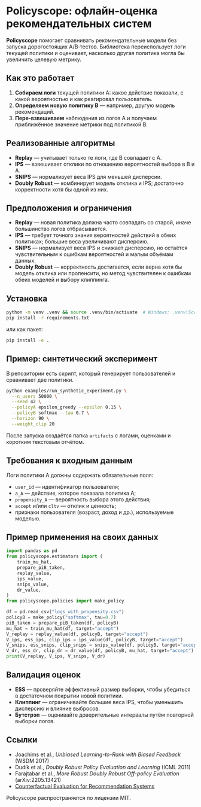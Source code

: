# Policyscope: офлайн-оценка рекомендательных систем

**Policyscope** помогает сравнивать рекомендательные модели без запуска дорогостоящих A/B‑тестов.
Библиотека переиспользует логи текущей политики и оценивает, насколько другая политика могла бы увеличить целевую метрику.

## Как это работает

1. **Собираем логи** текущей политики A: какое действие показали, с какой вероятностью и как реагировал пользователь.
2. **Определяем новую политику B** — например, другую модель рекомендаций.
3. **Пере‑взвешиваем** наблюдения из логов A и получаем приближённое значение метрики под политикой B.

## Реализованные алгоритмы

- **Replay** — учитывает только те логи, где B совпадает с A.
- **IPS** — взвешивает отклики по отношению вероятностей выбора в B и A.
- **SNIPS** — нормализует веса IPS для меньшей дисперсии.
- **Doubly Robust** — комбинирует модель отклика и IPS; достаточно корректности хотя бы одной из них.

## Предположения и ограничения

- **Replay** — новая политика должна часто совпадать со старой, иначе большинство логов отбрасывается.
- **IPS** — требует точного знания вероятностей действий в обеих политиках; большие веса увеличивают дисперсию.
- **SNIPS** — нормализует веса IPS и снижает дисперсию, но остаётся чувствительным к ошибкам вероятностей и малым объёмам данных.
- **Doubly Robust** — корректность достигается, если верна хотя бы модель отклика или пропенсити, но метод чувствителен к ошибкам обеих моделей и выбору клиппинга.

## Установка

```bash
python -m venv .venv && source .venv/bin/activate  # Windows: .venv\Scripts\activate
pip install -r requirements.txt
```

или как пакет:

```bash
pip install -e .
```

## Пример: синтетический эксперимент

В репозитории есть скрипт, который генерирует пользователей и сравнивает две политики.

```bash
python examples/run_synthetic_experiment.py \
  --n_users 50000 \
  --seed 42 \
  --policyA epsilon_greedy --epsilon 0.15 \
  --policyB softmax --tau 0.7 \
  --horizon 90 \
  --weight_clip 20
```

После запуска создаётся папка `artifacts` с логами, оценками и коротким текстовым отчётом.

## Требования к входным данным

Логи политики A должны содержать обязательные поля:

- `user_id` — идентификатор пользователя;
- `a_A` — действие, которое показала политика A;
- `propensity_A` — вероятность выбора этого действия;
- `accept` и/или `cltv` — отклик и ценность;
- признаки пользователя (возраст, доход и др.), используемые моделью.

## Пример применения на своих данных

```python
import pandas as pd
from policyscope.estimators import (
    train_mu_hat,
    prepare_piB_taken,
    replay_value,
    ips_value,
    snips_value,
    dr_value,
)
from policyscope.policies import make_policy

df = pd.read_csv("logs_with_propensity.csv")
policyB = make_policy("softmax", tau=0.7)
piB_taken = prepare_piB_taken(df, policyB)
mu_hat = train_mu_hat(df, target="accept")
V_replay = replay_value(df, policyB, target="accept")
V_ips, ess_ips, clip_ips = ips_value(df, policyB, target="accept")
V_snips, ess_snips, clip_snips = snips_value(df, policyB, target="accept")
V_dr, ess_dr, clip_dr = dr_value(df, policyB, mu_hat, target="accept")
print(V_replay, V_ips, V_snips, V_dr)
```

## Валидация оценок

- **ESS** — проверяйте эффективный размер выборки, чтобы убедиться в достаточном покрытии новой политики.
- **Клиппинг** — ограничивайте большие веса IPS, чтобы уменьшить дисперсию и влияние выбросов.
- **Бутстрэп** — оценивайте доверительные интервалы путём повторной выборки логов.

## Ссылки

- Joachims et al., *Unbiased Learning-to-Rank with Biased Feedback* (WSDM 2017)
- Dudík et al., *Doubly Robust Policy Evaluation and Learning* (ICML 2011)
- Farajtabar et al., *More Robust Doubly Robust Off-policy Evaluation* (arXiv:2205.13421)
- [Counterfactual Evaluation for Recommendation Systems](https://eugeneyan.com/writing/offline-recsys/)

Policyscope распространяется по лицензии MIT.
